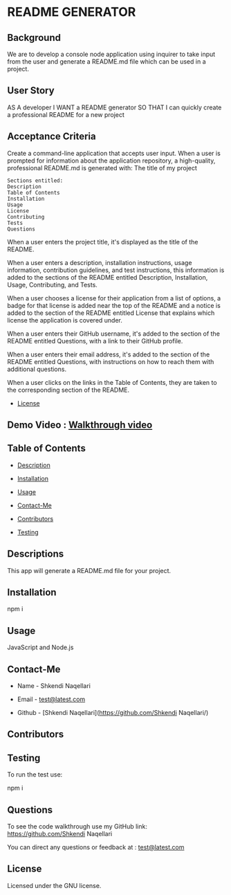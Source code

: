 # README GENERATOR

## Background
We are to develop a console node application using inquirer to take input from the user and generate a README.md file which can be used in a project.

## User Story
AS A developer I WANT a README generator SO THAT I can quickly create a professional README for a new project


## Acceptance Criteria

Create a command-line application that accepts user input.
When a user is prompted for information about the application repository, a high-quality, professional README.md is generated with:
    The title of my project
    
    Sections entitled:
    Description
    Table of Contents
    Installation
    Usage
    License
    Contributing
    Tests
    Questions

When a user enters the project title, it's displayed as the title of the README.

When a user enters a description, installation instructions, usage information, contribution guidelines,
and test instructions, this information is added to the sections of the README entitled Description, Installation, 
Usage, Contributing, and Tests.

When a user chooses a license for their application from a list of options, a badge for that license 
is added near the top of the README and a notice is added to the section of the README entitled License 
that explains which license the application is covered under.

When a user enters their GitHub username, it's added to the section of the README entitled Questions, 
with a link to their GitHub profile.

When a user enters their email address, it's added to the section of the README entitled Questions, 
with instructions on how to reach them with additional questions.

When a user clicks on the links in the Table of Contents, they are taken to the corresponding section of the README.



* [License](#license)


## Demo Video : [Walkthrough video]()

## Table of Contents 

* [Description](#description)

* [Installation](#installation)

* [Usage](#usage)

* [Contact-Me](#contact-me)

* [Contributors](#contributors)

* [Testing](#testing)

## Descriptions

This app will generate a README.md file for your project.

## Installation

npm i

## Usage

JavaScript and Node.js

## Contact-Me

* Name - Shkendi Naqellari

* Email - test@latest.com

* Github - [Shkendi Naqellari](https://github.com/Shkendi Naqellari/)

## Contributors



## Testing

To run the test use:

npm i

## Questions

To see the code walkthrough use my GitHub link: https://github.com/Shkendi Naqellari

You can direct any questions or feedback at : test@latest.com 


## License
  Licensed under the GNU license.